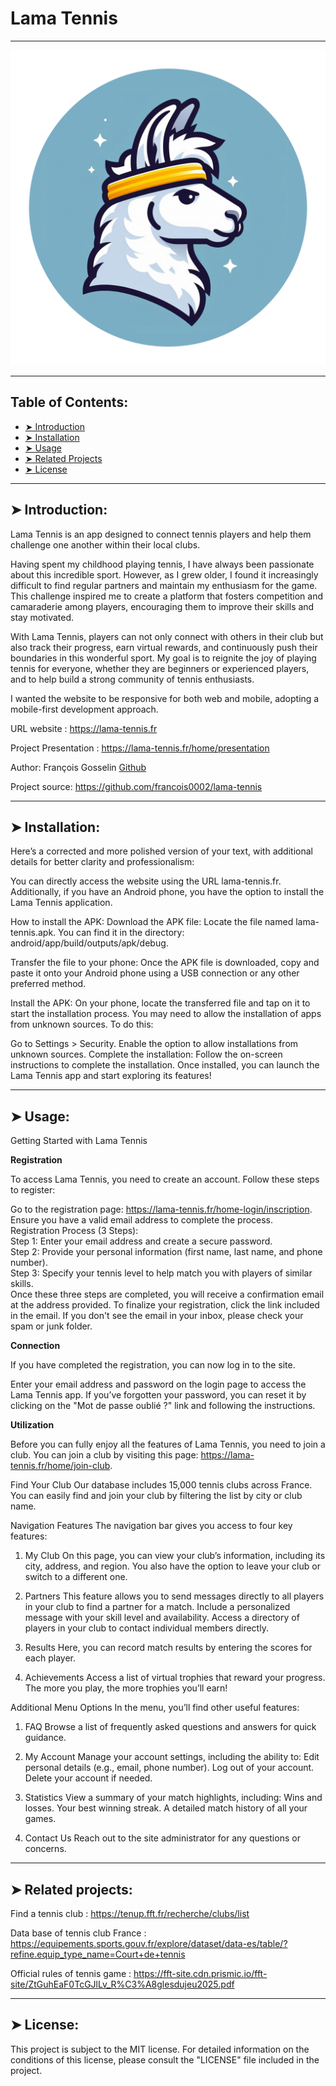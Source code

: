 # Lama Tennis
----------

![Duo](https://github.com/francois0002/lama-tennis/blob/dev/public/level/logo-rond.png)

----------

## Table of Contents:

- [➤ Introduction](https://github.com/francois0002/lama-tennis#-introduction)
- [➤ Installation](https://github.com/francois0002/lama-tennis#-installation)
- [➤ Usage](https://github.com/francois0002/lama-tennis#-usage)
- [➤ Related Projects](https://github.com/francois0002/lama-tennis#-related-projects)
- [➤ License](https://github.com/francois0002/lama-tennis#-license)

----------

## ➤ Introduction:

Lama Tennis is an app designed to connect tennis players and help them challenge one another within their local clubs.

Having spent my childhood playing tennis, I have always been passionate about this incredible sport. However, as I grew older, I found it increasingly difficult to find regular partners and maintain my enthusiasm for the game. This challenge inspired me to create a platform that fosters competition and camaraderie among players, encouraging them to improve their skills and stay motivated.

With Lama Tennis, players can not only connect with others in their club but also track their progress, earn virtual rewards, and continuously push their boundaries in this wonderful sport. My goal is to reignite the joy of playing tennis for everyone, whether they are beginners or experienced players, and to help build a strong community of tennis enthusiasts.

I wanted the website to be responsive for both web and mobile, adopting a mobile-first development approach.

URL website : https://lama-tennis.fr

Project Presentation : https://lama-tennis.fr/home/presentation 

Author: François Gosselin [Github](https://github.com/francois0002)

Project source: https://github.com/francois0002/lama-tennis


----------

## ➤ Installation:


Here’s a corrected and more polished version of your text, with additional details for better clarity and professionalism:

You can directly access the website using the URL lama-tennis.fr. Additionally, if you have an Android phone, you have the option to install the Lama Tennis application.

How to install the APK:
Download the APK file:
Locate the file named lama-tennis.apk. You can find it in the directory:
android/app/build/outputs/apk/debug.

Transfer the file to your phone:
Once the APK file is downloaded, copy and paste it onto your Android phone using a USB connection or any other preferred method.

Install the APK:
On your phone, locate the transferred file and tap on it to start the installation process. You may need to allow the installation of apps from unknown sources. To do this:

Go to Settings > Security.
Enable the option to allow installations from unknown sources.
Complete the installation:
Follow the on-screen instructions to complete the installation. 
Once installed, you can launch the Lama Tennis app and start exploring its features!

----------

## ➤ Usage:

Getting Started with Lama Tennis

**Registration**

To access Lama Tennis, you need to create an account.
Follow these steps to register:

Go to the registration page: https://lama-tennis.fr/home-login/inscription.  
Ensure you have a valid email address to complete the process.  
Registration Process (3 Steps):  
Step 1: Enter your email address and create a secure password.  
Step 2: Provide your personal information (first name, last name, and phone number).  
Step 3: Specify your tennis level to help match you with players of similar skills.  
Once these three steps are completed, you will receive a confirmation email at the address provided. To finalize your registration, click the link included in the email. If you don't see the email in your inbox, please check your spam or junk folder.  

**Connection**

If you have completed the registration, you can now log in to the site.

Enter your email address and password on the login page to access the Lama Tennis app.
If you’ve forgotten your password, you can reset it by clicking on the "Mot de passe oublié ?" link and following the instructions.

**Utilization**

Before you can fully enjoy all the features of Lama Tennis, you need to join a club.
You can join a club by visiting this page: https://lama-tennis.fr/home/join-club.

Find Your Club
Our database includes 15,000 tennis clubs across France. You can easily find and join your club by filtering the list by city or club name.

Navigation Features
The navigation bar gives you access to four key features:

1. My Club
On this page, you can view your club’s information, including its city, address, and region.
You also have the option to leave your club or switch to a different one.

2. Partners
This feature allows you to send messages directly to all players in your club to find a partner for a match.
Include a personalized message with your skill level and availability.
Access a directory of players in your club to contact individual members directly.

3. Results
Here, you can record match results by entering the scores for each player.

4. Achievements
Access a list of virtual trophies that reward your progress. The more you play, the more trophies you’ll earn!

Additional Menu Options
In the menu, you’ll find other useful features:

1. FAQ
Browse a list of frequently asked questions and answers for quick guidance.

2. My Account
Manage your account settings, including the ability to: Edit personal details (e.g., email, phone number).
Log out of your account.
Delete your account if needed.

3. Statistics
View a summary of your match highlights, including:
Wins and losses.
Your best winning streak.
A detailed match history of all your games.

4. Contact Us
Reach out to the site administrator for any questions or concerns.

----------


## ➤ Related projects:

Find a tennis club : https://tenup.fft.fr/recherche/clubs/list

Data base of tennis club France : https://equipements.sports.gouv.fr/explore/dataset/data-es/table/?refine.equip_type_name=Court+de+tennis

Official rules of tennis game : https://fft-site.cdn.prismic.io/fft-site/ZtGuhEaF0TcGJlLv_R%C3%A8glesdujeu2025.pdf


----------



## ➤ License:

This project is subject to the MIT license. For detailed information on the conditions of this license, please consult the "LICENSE" file included in the project.
